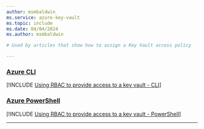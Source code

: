 ```yaml
---
author: msmbaldwin
ms.service: azure-key-vault
ms.topic: include
ms.date: 04/04/2024
ms.author: msmbaldwin

# Used by articles that show how to assign a Key Vault access policy

---
```


### [Azure CLI](#tab/azure-cli)

[!INCLUDE [Using RBAC to provide access to a key vault - CLI](./upn-crypto-user-cli.md)]

### [Azure PowerShell](#tab/azure-powershell)

[!INCLUDE [Using RBAC to provide access to a key vault - PowerShell](./upn-crypto-user-powershell.md)]

---
